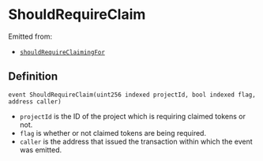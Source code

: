 # ShouldRequireClaim

Emitted from:

* [`shouldRequireClaimingFor`](../write/shouldrequireclaimingfor.md)

## Definition

```solidity
event ShouldRequireClaim(uint256 indexed projectId, bool indexed flag, address caller)
```

* `projectId` is the ID of the project which is requiring claimed tokens or not.
* `flag` is whether or not claimed tokens are being required.
* `caller` is the address that issued the transaction within which the event was emitted.
